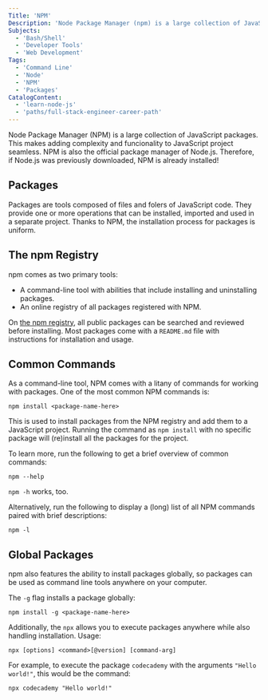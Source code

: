 ```yaml
---
Title: 'NPM'
Description: 'Node Package Manager (npm) is a large collection of JavaScript packages to enhance your projects and add complex functionality with ease.'
Subjects:
  - 'Bash/Shell'
  - 'Developer Tools'
  - 'Web Development'
Tags:
  - 'Command Line'
  - 'Node'
  - 'NPM'
  - 'Packages'
CatalogContent:
  - 'learn-node-js'
  - 'paths/full-stack-engineer-career-path'
---
```


Node Package Manager (NPM) is a large collection of JavaScript packages. This makes adding complexity and funcionality to JavaScript project seamless. NPM is also the official package manager of Node.js. Therefore, if Node.js was previously downloaded, NPM is already installed!

## Packages

Packages are tools composed of files and folers of JavaScript code. They provide one or more operations that can be installed, imported and used in a separate project. Thanks to NPM, the installation process for packages is uniform.

## The npm Registry

npm comes as two primary tools:

- A command-line tool with abilities that include installing and uninstalling packages.
- An online registry of all packages registered with NPM.

On [the npm registry](https://www.npmjs.com/), all public packages can be searched and reviewed before installing. Most packages come with a `README.md` file with instructions for installation and usage.

## Common Commands

As a command-line tool, NPM comes with a litany of commands for working with packages. One of the most common NPM commands is:

```shell
npm install <package-name-here>
```

This is used to install packages from the NPM registry and add them to a JavaScript project. Running the command as `npm install` with no specific package will (re)install all the packages for the project.

To learn more, run the following to get a brief overview of common commands:

```shell
npm --help
```

`npm -h` works, too.

Alternatively, run the following to display a (long) list of all NPM commands paired with brief descriptions:

```shell
npm -l
```

## Global Packages

npm also features the ability to install packages globally, so packages can be used as command line tools anywhere on your computer.

The `-g` flag installs a package globally:

```shell
npm install -g <package-name-here>
```

Additionally, the `npx` allows you to execute packages anywhere while also handling installation. Usage:

```pseudo
npx [options] <command>[@version] [command-arg]
```

For example, to execute the package `codecademy` with the arguments `"Hello world!"`, this would be the command:

```shell
npx codecademy "Hello world!"
```